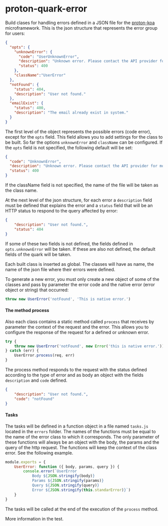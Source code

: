 # proton-quark-error
Build clases for handling errors defined in a JSON file for the [proton-koa](https://github.com/nucleos-io/proton-koa) microframework.
This is the json structure that represents the error group for users:

```json
{
  "opts": {
    "unknownError": {
      "code": "UserUnknownError",
      "description": "Unknown error. Please contact the API provider for more information.",
      "status": 400
    },
    "className":"UserError"
  },
  "notFound": {
    "status": 404,
    "description": "User not found."
  },
  "emailExist": {
    "status": 400,
    "description": "The email already exist in system."
  }
}
```

The first level of the object represents the possible errors (code error), except for the `opts` field. This field allows you to add settings for the class to be built. So far  the options `unknownError`  and `className` can be configured. If the `opts` field is not specified, the following default will be set:

```json
{
  "code": "UnknownError",
  "description": "Unknown error. Please contact the API provider for more information.",
  "status": 400
}
```

If the className field is not specified, the name of the file will be taken as the class name.

At the next level of the json structure, for each error a `description` field must be defined that explains the error and a `status` field that will be an HTTP status to respond to the query affected by error:


```json
{
    "description": "User not found.",
    "status": 404
}
```

If some of these two fields is not defined, the fields defined in `opts.unknownError` will be taken. If these are also not defined, the default fields of the quark will be taken.

Each built class is inserted as global. The classes will have as name, the name of the json file where their errors were defined.

To generate a new error, you must only create a new object of some of the classes and pass by parameter the error code and the native error (error object or string) that occurred:

```javascript
throw new UserError('notFound', 'This is native error.')
```
#### The method process
Also each class contains a static method called `process` that receives by parameter the context of the request and the error. This allows you to configure the response of the request for a defined or unknown error.

```javascript
try {
    throw new UserError('notFound', new Error('this is native error.'))
} catch (err) {
    UserError.process(req, err)
}
```

The process method responds to the request with the status defined according to the type of error and as body an object with the fields `description` and `code` defined.

```json
{
    "description": "User not found.",
    "code": "notFound"
}
```

#### Tasks
The tasks will be defined in a function object in a file named `tasks.js` located in the `errors` folder. The names of the functions must be equal to the name of the error class to which it corresponds. The only parameter of these functions will always be an object with the body, the params and the query of the http request. The functions will keep the context of the class error. See the following example.

```javascript
module.exports = {
    UserError: function ({ body, params, query }) {
        console.error(`UserError
            Body ${JSON.stringify(body)}
            Params ${JSON.stringify(params)}
            Query ${JSON.stringify(query)}
            Error ${JSON.stringify(this.standarError)}`)
    }
}
```

The tasks will be called at the end of the execution of the `process` method.

More information in the test.
